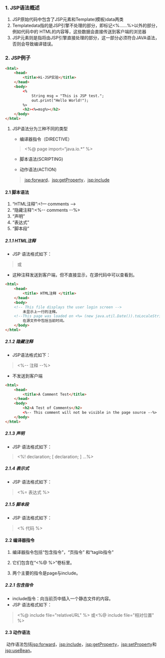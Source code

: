 ### 1. JSP语法概述

1. JSP原始代码中包含了JSP元素和Template(模板)data两类
2. Templatedata指的是JSP引擎不处理的部分，即标记<%……%>以外的部分，例如代码中的
  HTML的内容等，这些数据会直接传送到客户端的浏览器
3. JSP元素则是指将由JSP引擎直接处理的部分，这一部分必须符合JAVA语法，否则会导致编译错误。

### 2. JSP例子
```html
<html>
    <head>
        <title>Hi-JSP实验</title>
    </head>
    <body>
        <%
            String msg = "This is JSP test.";
            out.print("Hello World!");
        %>
        <h2><%=msg%></h2>
    </body>
</html> 
```

1. JSP语法分为三种不同的类型
    * 编译器指令（DIRECTIVE）

    > <%@ page import=“java.io.*” %>

    * 脚本语法(SCRIPTING)

    * 动作语法(ACTION)

    > <jsp:forward>，<jsp:getProperty>，<jsp:include>

#### 2.1 脚本语法
1. “HTML注释”:<!— comments -->
2. “隐藏注释”:<%-- comments --%>
3. “声明”
4. “表达式”
5. “脚本段”

##### 2.1.1 HTML注释
* JSP 语法格式如下：
> <!-- comment [ <%= expression%> ] --> 或<!-- 注释 [<%= 表达式 %> ] -->
* 这种注释发送到客户端，但不直接显示，在源代码中可以查看到。

```html
<html>
    <head>
        <title> HTML注释 </title>
    </head>
    <body>
    <!-- This file displays the user login screen -->
        未显示上一行的注释。
    <!--This page was loaded on <%= (new java.util.Date()).toLocaleString() %> -->
    	在源文件中包括当前时间。
    </body>
</html>
```

##### 2.1.2 隐藏注释
* JSP语法格式如下：
> <%-- 注释 --%>
* 不发送到客户端

```html
<html>
    <head>
        <title>A Comment Test</title>
    </head>
    <body>
        <h2>A Test of Comments</h2>
        <%-- This comment will not be visible in the page source --%>
    </body>
</html>
```

##### 2.1.3 声明
* JSP 语法格式如下：
> <%! declaration; [ declaration; ] ...%>

##### 2.1.4 表示式
* JSP 语法格式如下：
> <%= 表达式 %>

##### 2.1.5 脚本段
* JSP 语法格式如下：
> <% 代码 %>



#### 2.2 编译器指令

1. 编译器指令包括“包含指令”，“页指令”
   和“taglib指令”

2. 它们包含在“<%@ %>”卷标里。

3. 两个主要的指令是page与include。

##### 2.2.1 包含指令

   - include指令：向当前页中插入一个静态文件的内容。
   - JSP 语法格式如下：

   > <%@ include file="relativeURL" %> 或<%@ include file="相对位置" %>

#### 2.3 动作语法

​	动作语法包括<jsp:forward>，<jsp:include>，<jsp:getProperty>，<jsp:setProperty>和<jsp:useBean>。
